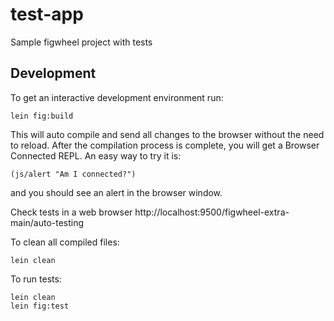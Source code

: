 # test-app

Sample figwheel project with tests

## Development

To get an interactive development environment run:

    lein fig:build

This will auto compile and send all changes to the browser without the
need to reload. After the compilation process is complete, you will
get a Browser Connected REPL. An easy way to try it is:

    (js/alert "Am I connected?")

and you should see an alert in the browser window.

Check tests in a web browser http://localhost:9500/figwheel-extra-main/auto-testing

To clean all compiled files:

	lein clean

To run tests:

	lein clean
	lein fig:test